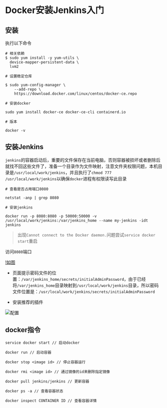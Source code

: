 # Docker安装Jenkins入门

## 安装

执行以下命令

```mginx
# 相关依赖
$ sudo yum install -y yum-utils \
  device-mapper-persistent-data \
  lvm2
  
# 设置稳定仓库
  
$ sudo yum-config-manager \
    --add-repo \
    https://download.docker.com/linux/centos/docker-ce.repo
    
# 安装docker

sudo yum install docker-ce docker-ce-cli containerd.io

# 版本

docker -v

```

## 安装Jenkins

`jenkins`的容器启动后，重要的文件保存在当前电脑，否则容器被损坏或者删除后就找不回这些文件了，准备一个目录作为文件映射，注意文件夹权限问题，本机目录是`/usr/local/work/jenkins`，并且执行了`chmod 777 /usr/local/work/jenkins`以确保`docker`进程有权限读写此目录

```nginx
# 查看是否占用端口8080

netstat -anp | grep 8080

# 安装jenkins

docker run -p 8080:8080 -p 50000:50000 -v /usr/local/work/jenkins:/var/jenkins_home --name my-jenkins -idt jenkins
```

> 出现`Cannot connect to the Docker daemon.`问题尝试`service docker start`重启

访问`8080`端口

[!如图](https://s2.ax1x.com/2020/01/15/lXEqg0.md.png)

* 页面提示密码文件的位置：`/var/jenkins_home/secrets/initialAdminPassword`，由于已经将`/var/jenkins_home`目录映射到`/usr/local/work/jenkins`目录，所以密码文件位置是：`/usr/local/work/jenkins/secrets/initialAdminPassword`

* 安装推荐的插件

![配置](https://s2.ax1x.com/2020/01/15/lXVeVe.png)

## docker指令

```nginx
service docker start // 启动docker

docker run // 启动容器

docker stop <image id> // 停止容器运行

docker rmi <image id> // 通过镜像的id来删除指定镜像

docker pull jenkins/jenkins // 更新容器

docker ps -a // 查看容器状态

docker inspect CONTAINER ID // 查看容器详情

```